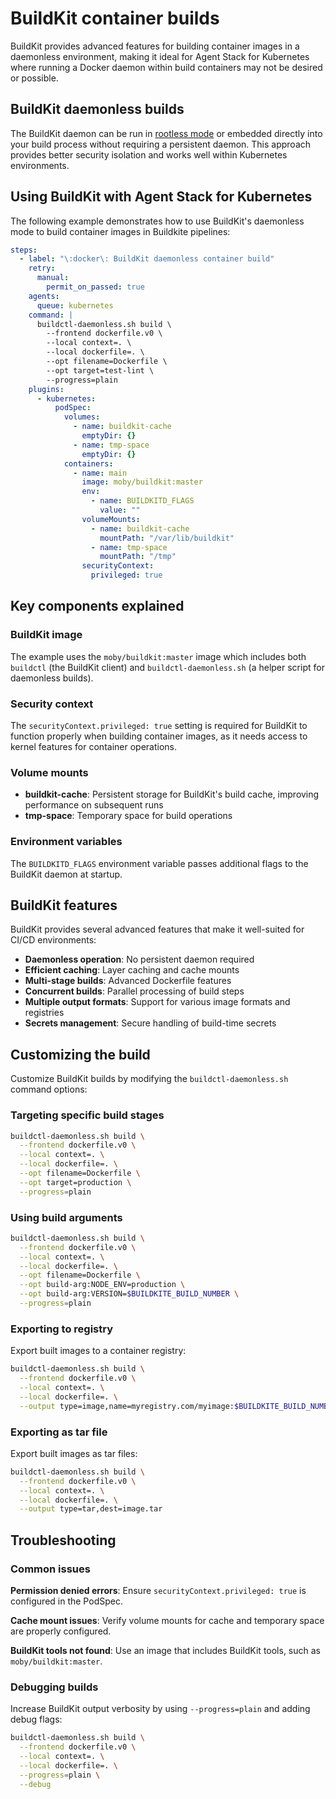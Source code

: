 # BuildKit container builds

BuildKit provides advanced features for building container images in a daemonless environment, making it ideal for Agent Stack for Kubernetes where running a Docker daemon within build containers may not be desired or possible.

## BuildKit daemonless builds

The BuildKit daemon can be run in [rootless mode](https://github.com/moby/buildkit/blob/b9322799388c6c0d598cb70236d22081c5db3c4b/docs/rootless.md) or embedded directly into your build process without requiring a persistent daemon. This approach provides better security isolation and works well within Kubernetes environments.

## Using BuildKit with Agent Stack for Kubernetes

The following example demonstrates how to use BuildKit's daemonless mode to build container images in Buildkite pipelines:

```yaml
steps:
  - label: "\:docker\: BuildKit daemonless container build"
    retry:
      manual:
        permit_on_passed: true
    agents:
      queue: kubernetes
    command: |
      buildctl-daemonless.sh build \
        --frontend dockerfile.v0 \
        --local context=. \
        --local dockerfile=. \
        --opt filename=Dockerfile \
        --opt target=test-lint \
        --progress=plain
    plugins:
      - kubernetes:
          podSpec:
            volumes:
              - name: buildkit-cache
                emptyDir: {}
              - name: tmp-space
                emptyDir: {}
            containers:
              - name: main
                image: moby/buildkit:master
                env:
                  - name: BUILDKITD_FLAGS
                    value: ""
                volumeMounts:
                  - name: buildkit-cache
                    mountPath: "/var/lib/buildkit"
                  - name: tmp-space
                    mountPath: "/tmp"
                securityContext:
                  privileged: true
```

## Key components explained

### BuildKit image

The example uses the `moby/buildkit:master` image which includes both `buildctl` (the BuildKit client) and `buildctl-daemonless.sh` (a helper script for daemonless builds).

### Security context

The `securityContext.privileged: true` setting is required for BuildKit to function properly when building container images, as it needs access to kernel features for container operations.

### Volume mounts

- **buildkit-cache**: Persistent storage for BuildKit's build cache, improving performance on subsequent runs
- **tmp-space**: Temporary space for build operations

### Environment variables

The `BUILDKITD_FLAGS` environment variable passes additional flags to the BuildKit daemon at startup.

## BuildKit features

BuildKit provides several advanced features that make it well-suited for CI/CD environments:

- **Daemonless operation**: No persistent daemon required
- **Efficient caching**: Layer caching and cache mounts
- **Multi-stage builds**: Advanced Dockerfile features
- **Concurrent builds**: Parallel processing of build steps
- **Multiple output formats**: Support for various image formats and registries
- **Secrets management**: Secure handling of build-time secrets

## Customizing the build

Customize BuildKit builds by modifying the `buildctl-daemonless.sh` command options:

### Targeting specific build stages

```bash
buildctl-daemonless.sh build \
  --frontend dockerfile.v0 \
  --local context=. \
  --local dockerfile=. \
  --opt filename=Dockerfile \
  --opt target=production \
  --progress=plain
```

### Using build arguments

```bash
buildctl-daemonless.sh build \
  --frontend dockerfile.v0 \
  --local context=. \
  --local dockerfile=. \
  --opt filename=Dockerfile \
  --opt build-arg:NODE_ENV=production \
  --opt build-arg:VERSION=$BUILDKITE_BUILD_NUMBER \
  --progress=plain
```

### Exporting to registry

Export built images to a container registry:

```bash
buildctl-daemonless.sh build \
  --frontend dockerfile.v0 \
  --local context=. \
  --local dockerfile=. \
  --output type=image,name=myregistry.com/myimage:$BUILDKITE_BUILD_NUMBER,push=true
```

### Exporting as tar file

Export built images as tar files:

```bash
buildctl-daemonless.sh build \
  --frontend dockerfile.v0 \
  --local context=. \
  --local dockerfile=. \
  --output type=tar,dest=image.tar
```

## Troubleshooting

### Common issues

**Permission denied errors**: Ensure `securityContext.privileged: true` is configured in the PodSpec.

**Cache mount issues**: Verify volume mounts for cache and temporary space are properly configured.

**BuildKit tools not found**: Use an image that includes BuildKit tools, such as `moby/buildkit:master`.

### Debugging builds

Increase BuildKit output verbosity by using `--progress=plain` and adding debug flags:

```bash
buildctl-daemonless.sh build \
  --frontend dockerfile.v0 \
  --local context=. \
  --local dockerfile=. \
  --progress=plain \
  --debug
```
